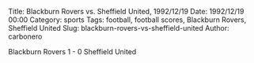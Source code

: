 Title: Blackburn Rovers vs. Sheffield United, 1992/12/19
Date: 1992/12/19 00:00
Category: sports
Tags: football, football scores, Blackburn Rovers, Sheffield United
Slug: blackburn-rovers-vs-sheffield-united
Author: carbonero


Blackburn Rovers 1 - 0 Sheffield United

